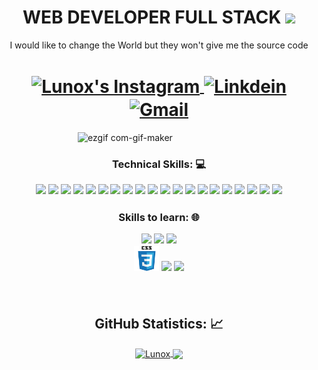 <!-- Title -->
<h1 align="center">WEB DEVELOPER FULL STACK
  <img src="https://raw.githubusercontent.com/iampavangandhi/iampavangandhi/master/gifs/Hi.gif" 
       width="30px">
  </h1>


<!-- Quote -->
<p align="center">I would like to change the World but they won't give me the source code
  
  <!-- Social Network -->
<h1 align="center">
<a href="https://www.instagram.com/joseangel4045/">
  <img align="center" 
       alt="Lunox's Instagram" 
       width="22px" 
       src="https://user-images.githubusercontent.com/55005374/103146167-0b04ac00-470b-11eb-84fc-db4b7299e4ef.png" />
  </a>
  
<a href="www.linkedin.com/in/jose-angel-alvarez-filippo">
  <img align="center" 
       alt="Linkdein" 
       width="22px" 
       src="https://user-images.githubusercontent.com/55005374/103146171-312a4c00-470b-11eb-8839-992580bb8206.png" />
  </a>
  
<a href="jfilippo04@gmail.com">
  <img align="center" 
       alt="Gmail" 
       width="22px" 
       src="https://user-images.githubusercontent.com/55005374/103146250-0d1b3a80-470c-11eb-8ead-a92232d45d6e.png" />
  </a>
</h1>




<!-- Background -->

<!-- I do add this "&nbsp;" because I can't center the GIFT, let me know if you know how do it -->
&nbsp;&nbsp;&nbsp;&nbsp;&nbsp;&nbsp;&nbsp;&nbsp;&nbsp;&nbsp;&nbsp;&nbsp;&nbsp;&nbsp;&nbsp;&nbsp;&nbsp;&nbsp;&nbsp;&nbsp;&nbsp;&nbsp;&nbsp;&nbsp;&nbsp;&nbsp;&nbsp;&nbsp;&nbsp;&nbsp;
![ezgif com-gif-maker](https://user-images.githubusercontent.com/55005374/95673501-37764680-0b66-11eb-8ee1-d4f4a2b285d9.gif)



<!-- Technical Skills -->
<p><H3 align="center"><strong> Technical Skills: 💻 </strong></p>
  
  <code><img height="40" src="https://cdn1.iconfinder.com/data/icons/logotypes/32/badge-html-5-128.png"></code>
  <code><img height="40" src="https://cdn1.iconfinder.com/data/icons/logotypes/32/badge-css-3-128.png"></code>
  <code><img height="40" src="https://cdn2.iconfinder.com/data/icons/designer-skills/128/code-programming-javascript-software-develop-command-language-128.png"></code>
  <code><img height="40" src="https://cdn4.iconfinder.com/data/icons/logos-and-brands/512/256_Php_logo-128.png"></code>
  <code><img height="40" src="https://cdn4.iconfinder.com/data/icons/logos-brands-5/24/mysql-128.png"></code>
  <code><img height="40" src="https://cdn4.iconfinder.com/data/icons/logos-and-brands/512/267_Python_logo-128.png"></code>
  <code><img height="40" src="https://cdn3.iconfinder.com/data/icons/social-media-2169/24/social_media_social_media_logo_git-128.png"></code>
  <code><img height="40" src="https://cdn4.iconfinder.com/data/icons/iconsimple-logotypes/512/github-128.png"></code>
  <code><img height="40" src="https://cdn3.iconfinder.com/data/icons/logos-brands-3/24/logo_brand_brands_logos_linux-128.png"></code>
  <code><img height="40" src="https://cdn0.iconfinder.com/data/icons/logos-21/40/Visualstudio-128.png"></code>
  <code><img height="40" src="https://cdn2.iconfinder.com/data/icons/designer-skills/128/sublime-text-3-128.png"></code>
  <code><img height="40" src="https://cdn3.iconfinder.com/data/icons/popular-services-brands/512/node-128.png"></code>
  <code><img height="40" src="https://cdn4.iconfinder.com/data/icons/logos-3/600/React.js_logo-128.png"></code>
  <code><img height="40" src="https://cdn2.iconfinder.com/data/icons/document-file-outline/64/File_Document_Doc_Folder_JSON-128.png"></code>
  <code><img height="40" src="https://cdn4.iconfinder.com/data/icons/logos-3/512/mongodb-2-128.png"></code>
  <code><img height="40" src="https://cdn4.iconfinder.com/data/icons/logos-3/512/mongodb-2-128.png"></code>
  <code><img height="40" src="https://cdn4.iconfinder.com/data/icons/logos-3/512/mongodb-2-128.png"></code>
  <code><img height="40" src="https://cdn4.iconfinder.com/data/icons/logos-3/512/mongodb-2-128.png"></code>
  <code><img height="40" src="https://cdn4.iconfinder.com/data/icons/logos-3/512/mongodb-2-128.png"></code>
  <code><img height="40" src="https://cdn4.iconfinder.com/data/icons/logos-3/512/mongodb-2-128.png"></code>
 
  </p>
  
 

  <!-- Skills to learn -->
<p><H3 align="center"><strong>Skills to learn: 🌐</strong></p>
  
  <code><img height="40" src="https://user-images.githubusercontent.com/55005374/101125928-05122400-35c0-11eb-836b-4c2e4de16070.png"></code>
  <code><img height="40" src="https://user-images.githubusercontent.com/55005374/99864609-ecd6e980-2b69-11eb-8268-1a455c00eefe.png"></code>
  <code><img height="40" src="https://user-images.githubusercontent.com/55005374/99864949-fbbe9b80-2b6b-11eb-8b5a-4ca8cd68261e.png"></code>  
  <code><img height="40" src="https://raw.githubusercontent.com/github/explore/80688e429a7d4ef2fca1e82350fe8e3517d3494d/topics/css/css.png"></code> 
  <code><img height="40" src="https://user-images.githubusercontent.com/55005374/95688807-0d567000-0bca-11eb-8cec-9a813166d3d8.png"></code>
  <code><img height="40" src="https://user-images.githubusercontent.com/55005374/95686219-bd6fad00-0bb9-11eb-9dfd-be7dd980d005.png"></code>
  
  </p>
&nbsp;

<!-- GitHub Stats -->
<H2 align="center"><strong>GitHub Statistics: 📈
  </strong>
</H2>
    <p align="center">
      <div align="center">
    </p>
    
<a href="https://github.com/Lunox-code?tab=repositories">
  <img align="center" 
       src="https://github-readme-stats.vercel.app/api/top-langs/?username=Lunox-code&layout=compact&show_icons=true&title_color=81a1c0&icon_color=79ff97&text_color=d5dbe6&bg_color=2e3440" 
       alt='Lunox's favorite languages" />
</a>
  
<a href="https://github.com/Lunox-code">
  <img align="center"
       src="https://github-readme-stats.vercel.app/api?username=Lunox-code&show_icons=true&hide=contribs,prs&cache_seconds=86400&theme=nord" />
</a>
